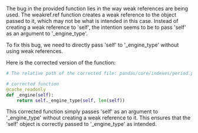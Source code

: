 The bug in the provided function lies in the way weak references are being used. The weakref.ref function creates a weak reference to the object passed to it, which may not be what is intended in this case. Instead of creating a weak reference to 'self', the intention seems to be to pass 'self' as an argument to '_engine_type'.

To fix this bug, we need to directly pass 'self' to '_engine_type' without using weak references.

Here is the corrected version of the function:

```python
# The relative path of the corrected file: pandas/core/indexes/period.py

# corrected function
@cache_readonly
def _engine(self):
    return self._engine_type(self, len(self))
```

This corrected function simply passes 'self' as an argument to '_engine_type' without creating a weak reference to it. This ensures that the 'self' object is correctly passed to '_engine_type' as intended.